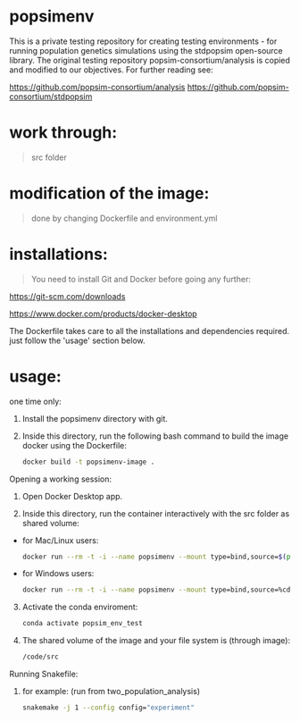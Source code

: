 # popsimenv

This is a private testing repository for creating testing environments - for running population genetics simulations using the stdpopsim open-source library.
The original testing repository popsim-consortium/analysis is copied and modified to our objectives.
For further reading see:

https://github.com/popsim-consortium/analysis
https://github.com/popsim-consortium/stdpopsim

# work through:

> src folder

# modification of the image:

> done by changing Dockerfile and environment.yml

# installations:

> You need to install Git and Docker before going any further:

https://git-scm.com/downloads

https://www.docker.com/products/docker-desktop

The Dockerfile takes care to all the installations and dependencies required. just follow the 'usage' section below.

# usage:

one time only:

1. Install the popsimenv directory with git.

2. Inside this directory, run the following bash command to build the image docker using the Dockerfile:
    ```bash
    docker build -t popsimenv-image .
    ```

Opening a working session:

1. Open Docker Desktop app.

2. Inside this directory, run the container interactively with the src folder as shared volume:

* for Mac/Linux users:
    ```bash
    docker run --rm -t -i --name popsimenv --mount type=bind,source=$(pwd)/src,target=/code/src popsimenv-image /bin/bash

    ```

* for Windows users:
    ```bash
    docker run --rm -t -i --name popsimenv --mount type=bind,source=%cd%/src,target=/code/src popsimenv-image //bin/bash
    ```

3. Activate the conda enviroment:
    ```bash
    conda activate popsim_env_test
    ```
4. The shared volume of the image and your file system is (through image):
    ```bash
    /code/src
    ```

Running Snakefile:
1. for example: (run from two_population_analysis)
    ```bash
    snakemake -j 1 --config config="experiment"
    ```

